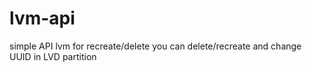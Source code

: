 # lvm-api
simple API lvm for recreate/delete
you can delete/recreate and change UUID in LVD partition
